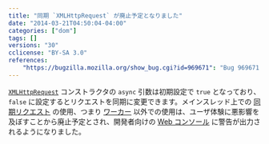 ```yaml
---
title: "同期 `XMLHttpRequest` が廃止予定となりました"
date: "2014-03-21T04:50:04-04:00"
categories: ["dom"]
tags: []
versions: "30"
cclicense: "BY-SA 3.0"
references:
    "https://bugzilla.mozilla.org/show_bug.cgi?id=969671": "Bug 969671 – Warn about use of sync XHR in the main thread"
---
```

[`XMLHttpRequest`](https://developer.mozilla.org/ja/docs/Web/API/XMLHttpRequest) コンストラクタの `async` 引数は初期設定で `true` となっており、`false` に設定するとリクエストを同期に変更できます。メインスレッド上での [同期リクエスト](https://developer.mozilla.org/ja/docs/Web/API/XMLHttpRequest/Synchronous_and_Asynchronous_Requests#Synchronous_request) の使用、つまり [ワーカー](https://developer.mozilla.org/ja/docs/Web/Guide/Performance/Using_web_workers) 以外での使用は、ユーザ体験に悪影響を及ぼすことから廃止予定とされ、開発者向けの [Web コンソール](https://developer.mozilla.org/ja/docs/Tools/Web_Console) に警告が出力されるようになりました。
